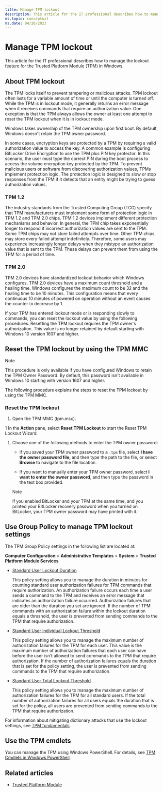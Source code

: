```yaml
---
title: Manage TPM lockout
description: This article for the IT professional describes how to manage the lockout feature for the Trusted Platform Module (TPM) in Windows.
ms.topic: conceptual
ms.date: 04/26/2023
---
```


# Manage TPM lockout

This article for the IT professional describes how to manage the lockout feature for the Trusted Platform Module (TPM) in Windows.

## About TPM lockout

The TPM locks itself to prevent tampering or malicious attacks. TPM lockout often lasts for a variable amount of time or until the computer is turned off. While the TPM is in lockout mode, it generally returns an error message when it receives commands that require an authorization value. One exception is that the TPM always allows the owner at least one attempt to reset the TPM lockout when it is in lockout mode.

Windows takes ownership of the TPM ownership upon first boot. By default, Windows doesn't retain the TPM owner password.

In some cases, encryption keys are protected by a TPM by requiring a valid authorization value to access the key. A common example is configuring BitLocker Drive Encryption to use the TPM plus PIN key protector. In this scenario, the user must type the correct PIN during the boot process to access the volume encryption key protected by the TPM. To prevent malicious users or software from discovering authorization values, TPMs implement protection logic. The protection logic is designed to slow or stop responses from the TPM if it detects that an entity might be trying to guess authorization values.

### TPM 1.2

The industry standards from the Trusted Computing Group (TCG) specify that TPM manufacturers must implement some form of protection logic in TPM 1.2 and TPM 2.0 chips. TPM 1.2 devices implement different protection mechanisms and behavior. In general, the TPM chip takes exponentially longer to respond if incorrect authorization values are sent to the TPM. Some TPM chips may not store failed attempts over time. Other TPM chips may store every failed attempt indefinitely. Therefore, some users may experience increasingly longer delays when they mistype an authorization value that is sent to the TPM. These delays can prevent them from using the TPM for a period of time.

### TPM 2.0

TPM 2.0 devices have standardized lockout behavior which Windows configures. TPM 2.0 devices have a maximum count threshold and a healing time. Windows configures the maximum count to be 32 and the healing time to be 10 minutes. This configuration means that every continuous 10 minutes of powered on operation without an event causes the counter to decrease by 1.

If your TPM has entered lockout mode or is responding slowly to commands, you can reset the lockout value by using the following procedures. Resetting the TPM lockout requires the TPM owner's authorization. This value is no longer retained by default starting with Windows 10 version 1607 and higher.

## Reset the TPM lockout by using the TPM MMC

> [!NOTE]
>
> This procedure is only available if you have configured Windows to retain the TPM Owner Password. By default, this password isn't available in Windows 10 starting with version 1607 and higher.

The following procedure explains the steps to reset the TPM lockout by using the TPM MMC.

### Reset the TPM lockout

1. Open the TPM MMC (tpm.msc).

1 In the **Action** pane, select **Reset TPM Lockout** to start the Reset TPM Lockout Wizard.

1. Choose one of the following methods to enter the TPM owner password:

   - If you saved your TPM owner password to a `.tpm` file, select **I have the owner password file**, and then type the path to the file, or select **Browse** to navigate to the file location.

   - If you want to manually enter your TPM owner password, select **I want to enter the owner password**, and then type the password in the text box provided.

   > [!NOTE]
   >
   > If you enabled BitLocker and your TPM at the same time, and you printed your BitLocker recovery password when you turned on BitLocker, your TPM owner password may have printed with it.

## Use Group Policy to manage TPM lockout settings

The TPM Group Policy settings in the following list are located at:

**Computer Configuration** > **Administrative Templates** > **System** > **Trusted Platform Module Services**

- [Standard User Lockout Duration](trusted-platform-module-services-group-policy-settings.md#standard-user-lockout-duration)

    This policy setting allows you to manage the duration in minutes for counting standard user authorization failures for TPM commands that require authorization. An authorization failure occurs each time a user sends a command to the TPM and receives an error message that indicates an authorization failure occurred. Authorization failures that are older than the duration you set are ignored. If the number of TPM commands with an authorization failure within the lockout duration equals a threshold, the user is prevented from sending commands to the TPM that require authorization.

- [Standard User Individual Lockout Threshold](trusted-platform-module-services-group-policy-settings.md#standard-user-individual-lockout-threshold)

    This policy setting allows you to manage the maximum number of authorization failures for the TPM for each user. This value is the maximum number of authorization failures that each user can have before the user isn't allowed to send commands to the TPM that require authorization. If the number of authorization failures equals the duration that is set for the policy setting, the user is prevented from sending commands to the TPM that require authorization.

- [Standard User Total Lockout Threshold](trusted-platform-module-services-group-policy-settings.md#standard-user-total-lockout-threshold)

    This policy setting allows you to manage the maximum number of authorization failures for the TPM for all standard users. If the total number of authorization failures for all users equals the duration that is set for the policy, all users are prevented from sending commands to the TPM that require authorization.

For information about mitigating dictionary attacks that use the lockout settings, see [TPM fundamentals](tpm-fundamentals.md#anti-hammering).

## Use the TPM cmdlets

You can manage the TPM using Windows PowerShell. For details, see [TPM Cmdlets in Windows PowerShell](/powershell/module/trustedplatformmodule/).

## Related articles

- [Trusted Platform Module](trusted-platform-module-top-node.md)

